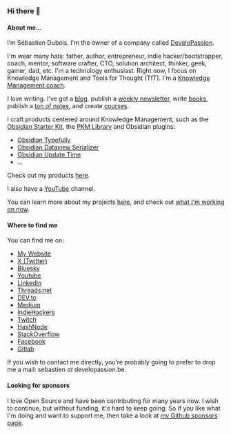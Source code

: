 ### Hi there 👋

#### About me...

I’m Sébastien Dubois. I'm the owner of a company called [DeveloPassion](https://www.developassion.be/).


I'm wear many hats: father, author, entrepreneur, indie hacker/bootstrapper, coach, mentor, software crafter, CTO, solution architect, thinker, geek, gamer, dad, etc. I'm a technology enthusiast. Right now, I focus on Knowledge Management and Tools for Thought (TfT). I'm a [Knowledge Management coach](https://developassion.gumroad.com/l/pkm-coaching).

I love writing. I've got a [blog](https://www.dsebastien.net), publish a [weekly newsletter](https://www.dsebastien.net/newsletter), write [books](https://www.dsebastien.net/books/), publish a [ton of notes](https://notes.dsebastien.net/50+Resources/56+Obsidian+Publish/README), and create [courses](https://www.dsebastien.net/courses).

I craft products centered around Knowledge Management, such as the [Obsidian Starter Kit](https://obsidianstarterkit.com), the [PKM Library](https://store.dsebastien.net/l/PersonalKnowledgeManagementLibrary) and Obsidian plugins:

- [Obsidian Typefully](https://github.com/dsebastien/obsidian-typefully)
- [Obsidian Dataview Serializer](https://github.com/dsebastien/obsidian-dataview-serializer)
- [Obsidian Update Time](https://github.com/dsebastien/obsidian-update-time)
- ...

Check out my products [here](https://store.dsebastien.net).

I also have a [YouTube](https://youtube.com/@dSebastien) channel.

You can learn more about my projects [here](https://www.dsebastien.net/projects/), and check out [what I'm working on now](https://www.dsebastien.net/now/).

#### Where to find me
You can find me on:
* [My Website](https://www.dsebastien.net)
* [X (Twitter)](https://x.com/dsebastien)
* [Bluesky](https://bsky.app/profile/dsebastien.net)
* [Youtube](https://www.youtube.com/@dSebastien)
* [LinkedIn](https://www.linkedin.com/in/sebastiend)
* [Threads.net](https://www.threads.net/sebastienduboisbe)
* [DEV.to](https://dev.to/dsebastien)
* [Medium](http://dsebastien.medium.com/)
* [IndieHackers](https://www.indiehackers.com/dSebastien)
* [Twitch](https://www.twitch.tv/dsebastien)
* [HashNode](https://dsebastien.hashnode.dev/)
* [StackOverflow](https://stackoverflow.com/users/226630/dsebastien)
* [Facebook](https://www.facebook.com/trankill)
* [Gitlab](https://gitlab.com/dsebastien)

If you wish to contact me directly, you’re probably going to prefer to drop me a mail: sebastien _at_ developassion.be.

#### Looking for sponsors
I love Open Source and have been contributing for many years now. I wish to continue, but without funding, it's hard to keep going. So if you like what I'm doing and want to support me, then take a look at [my Github sponsors page](https://github.com/sponsors/dsebastien).











